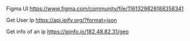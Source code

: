 Figma UI https://www.figma.com/community/file/1161329828188358341

Get User Ip https://api.ipify.org/?format=json

Get info of an ip https://ipinfo.io/182.48.82.31/geo
